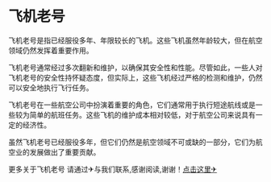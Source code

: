 # 飞机老号

飞机老号是指已经服役多年、年限较长的飞机。这些飞机虽然年龄较大，但在航空领域仍然发挥着重要作用。

飞机老号通常经过多次翻新和维护，以确保其安全性和性能。尽管如此，一些人对飞机老号的安全性持怀疑态度，但实际上，这些飞机经过严格的检测和维护，仍然可以安全地执行飞行任务。

飞机老号在一些航空公司中扮演着重要的角色，它们通常用于执行短途航线或是一些较为简单的航班任务。这些飞机的维护成本相对较低，对于航空公司来说具有一定的经济性。

虽然飞机老号已经服役多年，但它们仍然是航空领域不可或缺的一部分，它们为航空业的发展做出了重要贡献。

更多关于飞机老号 请通过✈与我们联系,感谢阅读,谢谢！[点击这里✈](https://t.me/lm999bot)